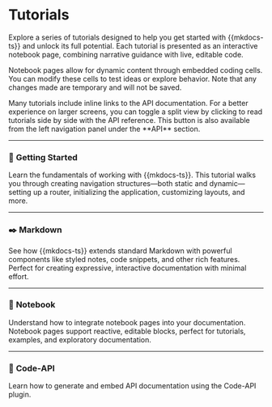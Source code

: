 # Tutorials

Explore a series of tutorials designed to help you get started with {{mkdocs-ts}} and unlock its full potential.
Each tutorial is presented as an interactive notebook page, combining narrative guidance with live, editable code.

Notebook pages allow for dynamic content through embedded coding cells. 
You can modify these cells to test ideas or explore behavior.
Note that any changes made are temporary and will not be saved.


<note level=hint>
Many tutorials include inline links to the API documentation. For a better experience on larger screens, 
you can toggle a split view by clicking <split-api></split-api> to read tutorials side by side with the API reference.
This button is also available from the left navigation panel under the <i class="fas fa-code"></i> **API** section.
</note>


---

### 🚀 <cross-link target='basics'>Getting Started</cross-link>

Learn the fundamentals of working with {{mkdocs-ts}}.
This tutorial walks you through creating navigation structures—both static and dynamic—setting up a router, 
initializing the application, customizing layouts, and more.

---

### ✒️ <cross-link target='markdown'>Markdown</cross-link>

See how {{mkdocs-ts}} extends standard Markdown with powerful components like styled notes, code snippets, 
and other rich features.
Perfect for creating expressive, interactive documentation with minimal effort.

---

### 📓 <cross-link target='notebook'>Notebook</cross-link>

Understand how to integrate notebook pages into your documentation.
Notebook pages support reactive, editable blocks, perfect for tutorials, examples, and exploratory documentation.


---

### 🧾 <cross-link target='code-api'>Code-API</cross-link>

Learn how to generate and embed API documentation using the Code-API plugin.


